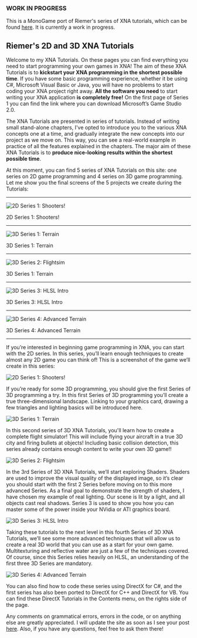 ### WORK IN PROGRESS
This is a MonoGame port of Riemer's series of XNA tutorials, which can be found [here](http://riemers.net/). It is currently a work in progress.

## Riemer's 2D and 3D XNA Tutorials
Welcome to my XNA Tutorials. On these pages you can find everything you need to start programming your own games in XNA! The aim of these XNA Tutorials is to __kickstart your XNA programming in the shortest possible time__. If you have some basic programming experience, whether it be using C#, Microsoft Visual Basic or Java, you will have no problems to start coding your XNA project right away. __All the software you need__ to start writing your XNA application __is completely free!__ On the first page of Series 1 you can find the link where you can download Microsoft’s Game Studio 2.0.

The XNA Tutorials are presented in series of tutorials. Instead of writing small stand-alone chapters, I've opted to introduce you to the various XNA concepts one at a time, and gradually integrate the new concepts into our project as we move on. This way, you can see a real-world example in practice of all the features explained in the chapters. The major aim of these XNA Tutorials is to __produce nice-looking results within the shortest possible time__.

At this moment, you can find 5 series of XNA Tutorials on this site: one series on 2D game programming and 4 series on 3D game programming. Let me show you the final screens of the 5 projects we create during the Tutorials:

-----

![2D Series 1: Shooters!](Riemer/Images/riemers_intro_2D_series_1.jpg "2D Series 1: Shooters!")

2D Series 1: Shooters!

-----

![3D Series 1: Terrain](Riemer/Images/riemers_intro_3D_series_1.jpg "3D Series 1: Terrain")

3D Series 1: Terrain

-----

![3D Series 2: Flightsim](Riemer/Images/riemers_intro_3D_series_2.jpg "3D Series 2: Flightsim")

3D Series 1: Terrain

-----

![3D Series 3: HLSL Intro](Riemer/Images/riemers_intro_3D_series_3.jpg "3D Series 3: HLSL Intro")

3D Series 3: HLSL Intro

-----

![3D Series 4: Advanced Terrain](Riemer/Images/riemers_intro_3D_series_4.jpg "3D Series 4: Advanced Terrain")

3D Series 4: Advanced Terrain

-----

If you’re interested in beginning game programming in XNA, you can start with the 2D series. In this series, you’ll learn enough techniques to create almost any 2D game you can think of! This is a screenshot of the game we’ll create in this series:

![2D Series 1: Shooters!](Riemer/Images/riemers_intro_2D_series_1_large.jpg "2D Series 1: Shooters!")

If you’re ready for some 3D programming, you should give the first Series of 3D programming a try. In this first Series of 3D programming you’ll create a true three-dimensional landscape. Linking to your graphics card, drawing a few triangles and lighting basics will be introduced here.

![3D Series 1: Terrain](Riemer/Images/riemers_intro_3D_series_1_large.jpg "3D Series 1: Terrain")

In this second series of 3D XNA Tutorials, you'll learn how to create a complete flight simulator! This will include flying your aircraft in a true 3D city and firing bullets at objects! Including basic collision detection, this series already contains enough content to write your own 3D game!!

![3D Series 2: Flightsim](Riemer/Images/riemers_intro_3D_series_2_large.jpg "3D Series 2: Flightsim")

In the 3rd Series of 3D XNA Tutorials, we’ll start exploring Shaders. Shaders are used to improve the visual quality of the displayed image, so it’s clear you should start with the first 2 Series before moving on to this more advanced Series. As a final goal to demonstrate the strength of shaders, I have chosen my example of real lighting. Our scene is lit by a light, and all objects cast real shadows. Series 3 is used to show you how you can master some of the power inside your NVidia or ATI graphics board.

![3D Series 3: HLSL Intro](Riemer/Images/riemers_intro_3D_series_3_large.jpg "3D Series 3: HLSL Intro")

Taking these tutorials to the next level in this fourth Series of 3D XNA Tutorials, we’ll see some more advanced techniques that will allow us to create a real 3D world that you can use as a start for your own game. Multitexturing and reflective water are just a few of the techniques covered. Of course, since this Series relies heavily on HLSL, an understanding of the first three 3D Series are mandatory.

![3D Series 4: Advanced Terrain](Riemer/Images/riemers_intro_3D_series_4_large.jpg "3D Series 4: Advanced Terrain")

You can also find how to code these series using DirectX for C#, and the first series has also been ported to DirectX for C++ and DirectX for VB. You can find these DirectX Tutorials in the Contents menu, on the rights side of the page.

Any comments on grammatical errors, errors in the code, or on anything else are greatly appreciated. I will update the site as soon as I see your post [here](http://www.riemers.net/Forum). Also, if you have any questions, feel free to ask them there!
